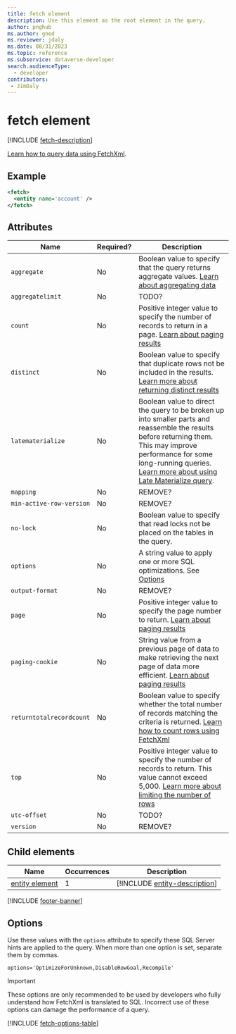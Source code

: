 ```yaml
---
title: fetch element
description: Use this element as the root element in the query.
author: pnghub
ms.author: gned
ms.reviewer: jdaly
ms.date: 08/31/2023
ms.topic: reference
ms.subservice: dataverse-developer
search.audienceType: 
  - developer
contributors:
 - JimDaly
---
```

# fetch element

[!INCLUDE [fetch-description](includes/fetch-description.md)]

[Learn how to query data using FetchXml](../overview.md).

## Example

```xml
<fetch>
  <entity name='account' />
</fetch>
```


## Attributes

|Name|Required?|Description|
|---------|---------|---------|
|`aggregate`|No|Boolean value to specify that the query returns aggregate values. [Learn about aggregating data](../aggregate-data.md)|
|`aggregatelimit`|No|TODO?|
|`count`|No|Positive integer value to specify the number of records to return in a page. [Learn about paging results](../page-results.md) |
|`distinct`|No|Boolean value to specify that duplicate rows not be included in the results. [Learn more about returning distinct results](../filter-rows.md#returning-distinct-results)|
|`latematerialize`|No|Boolean value to direct the query to be broken up into smaller parts and reassemble the results before returning them. This may improve performance for some long-running queries. [Learn more about using Late Materialize query](../optimize-performance.md#late-materialize-query). |
|`mapping`|No|REMOVE?|
|`min-active-row-version`|No|REMOVE?|
|`no-lock`|No|Boolean value to specify that read locks not be placed on the tables in the query.|
|`options`|No|A string value to apply one or more SQL optimizations. See [Options](#options)|
|`output-format`|No|REMOVE?|
|`page`|No|Positive integer value to specify the page number to return. [Learn about paging results](../page-results.md)|
|`paging-cookie`|No|String value from a previous page of data to make retrieving the next page of data more efficient. [Learn about paging results](../page-results.md) |
|`returntotalrecordcount`|No|Boolean value to specify whether the total number of records matching the criteria is returned. [Learn how to count rows using FetchXml](../count-rows.md)|
|`top`|No|Positive integer value to specify the number of records to return. This value cannot exceed 5,000. [Learn more about limiting the number of rows](../overview.md#limit-the-number-of-rows)|
|`utc-offset`|No|TODO?|
|`version`|No|REMOVE?|

## Child elements

|Name|Occurrences|Description|
|---------|---------|---------|
|[entity element](entity.md)|1|[!INCLUDE [entity-description](includes/entity-description.md)]|

[!INCLUDE [footer-banner](../../../../includes/footer-banner.md)]

## Options

Use these values with the `options` attribute to specify these SQL Server hints are applied to the query. When more than one option is set, separate them by commas.

```text
options='OptimizeForUnknown,DisableRowGoal,Recompile'
``````

> [!IMPORTANT]
> These options are only recommended to be used by developers who fully understand how FetchXml is translated to SQL. Incorrect use of these options can damage the performance of a query.

[!INCLUDE [fetch-options-table](includes/fetch-options-table.md)]

